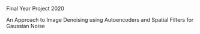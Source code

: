 
Final Year Project 2020 

An Approach to Image Denoising using Autoencoders and Spatial Filters for Gaussian Noise
